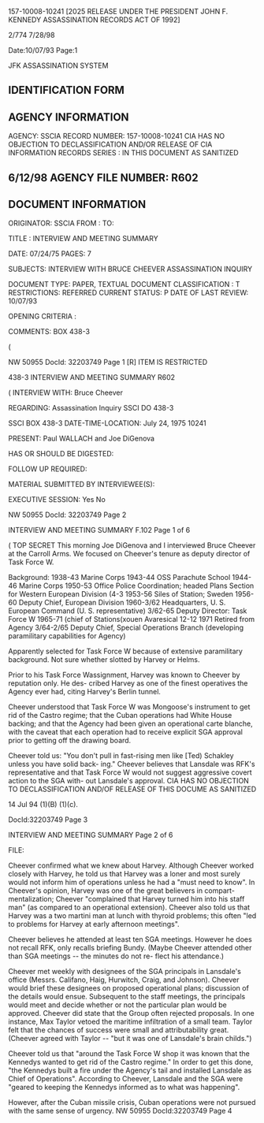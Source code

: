 157-10008-10241
[2025 RELEASE UNDER THE PRESIDENT JOHN F. KENNEDY ASSASSINATION RECORDS ACT OF 1992]

2/774
7/28/98

Date:10/07/93
Page:1

JFK ASSASSINATION SYSTEM

IDENTIFICATION FORM
-----------------------------------------------------------------------------------------------------------------------------------------------------------------------------
AGENCY INFORMATION
-----------------------------------------------------------------------------------------------------------------------------------------------------------------------------

AGENCY: SSCIA
RECORD NUMBER: 157-10008-10241 CIA HAS NO OBJECTION TO
DECLASSIFICATION AND/OR
RELEASE OF CIA INFORMATION
RECORDS SERIES : IN THIS DOCUMENT AS SANITIZED

6/12/98
AGENCY FILE NUMBER: R602
-----------------------------------------------------------------------------------------------------------------------------------------------------------------------------
DOCUMENT INFORMATION
-----------------------------------------------------------------------------------------------------------------------------------------------------------------------------

ORIGINATOR: SSCIA
FROM :
TO:

TITLE :
INTERVIEW AND MEETING SUMMARY

DATE: 07/24/75
PAGES: 7

SUBJECTS:
INTERVIEW WITH BRUCE CHEEVER
ASSASSINATION INQUIRY

DOCUMENT TYPE: PAPER, TEXTUAL DOCUMENT
CLASSIFICATION : T
RESTRICTIONS: REFERRED
CURRENT STATUS: P
DATE OF LAST REVIEW: 10/07/93

OPENING CRITERIA :

COMMENTS:
BOX 438-3

(

NW 50955 DocId: 32203749 Page 1 [R] ITEM IS RESTRICTED

438-3 INTERVIEW AND MEETING SUMMARY R602

(
INTERVIEW WITH: Bruce Cheever

REGARDING: Assassination Inquiry SSCI DO 438-3

SSCI BOX 438-3
DATE-TIME-LOCATION: July 24, 1975 10241

PRESENT: Paul WALLACH and Joe DiGenova

HAS OR SHOULD BE DIGESTED:

FOLLOW UP REQUIRED:

MATERIAL SUBMITTED BY INTERVIEWEE(S):

EXECUTIVE SESSION: Yes No

NW 50955 DocId: 32203749 Page 2

INTERVIEW AND MEETING SUMMARY F.102 Page 1 of 6

(
TOP SECRET
This morning Joe DiGenova and I interviewed
Bruce Cheever at the Carroll Arms. We focused on
Cheever's tenure as deputy director of Task Force
W.

Background:
1938-43 Marine Corps
1943-44 OSS Parachute School
1944-46 Marine Corps
1950-53 Office Police Coordination; headed
Plans Section for Western European
Division (4-3
1953-56 Siles of Station; Sweden
1956-60 Deputy Chief, European Division
1960-3/62 Headquarters, U. S. European Command
(U. S. representative)
3/62-65 Deputy Director: Task Force W
1965-71 (chief of Stations(xouen Avaresical 12-12
1971 Retired from Agency
3/64-2/65 Deputy Chief, Special Operations
Branch (developing paramilitary
capabilities for Agency)

Apparently selected for Task Force W because
of extensive paramilitary background. Not sure
whether slotted by Harvey or Helms.

Prior to his Task Force Wassignment, Harvey
was known to Cheever by reputation only. He des-
cribed Harvey as one of the finest operatives the
Agency ever had, citing Harvey's Berlin tunnel.

Cheever understood that Task Force W was
Mongoose's instrument to get rid of the Castro
regime; that the Cuban operations had White House
backing; and that the Agency had been given an
operational carte blanche, with the caveat that
each operation had to receive explicit SGA approval
prior to getting off the drawing board.

Cheever told us: "You don't pull in fast-rising
men like [Ted) Schakley unless you have solid back-
ing." Cheever believes that Lansdale was RFK's
representative and that Task Force W would not
suggest aggressive covert action to the SGA with-
out Lansdale's approval.
CIA HAS NO OBJECTION TO
DECLASSIFICATION AND/OF
RELEASE OF THIS DOCUME
AS SANITIZED

14 Jul 94
(1)(B)
(1)(c).

DocId:32203749 Page 3

INTERVIEW AND MEETING SUMMARY Page 2 of 6

FILE:

Cheever confirmed what we knew about Harvey.
Although Cheever worked closely with Harvey, he
told us that Harvey was a loner and most surely
would not inform him of operations unless he had
a "must need to know". In Cheever's opinion,
Harvey was one of the great believers in compart-
mentalization; Cheever "complained that Harvey
turned him into his staff man" (as compared to an
operational extension). Cheever also told us that
Harvey was a two martini man at lunch with thyroid
problems; this often "led to problems for Harvey
at early afternoon meetings".

Cheever believes he attended at least ten SGA
meetings. However he does not recall RFK, only
recalls briefing Bundy. (Maybe Cheever attended
other than SGA meetings -- the minutes do not re-
flect his attendance.)

Cheever met weekly with designees of the SGA
principals in Lansdale's office (Messrs. Califano,
Haig, Hurwitch, Craig, and Johnson). Cheever would
brief these designees on proposed operational
plans; discussion of the details would ensue.
Subsequent to the staff meetings, the principals
would meet and decide whether or not the particular
plan would be approved. Cheever did state that the
Group often rejected proposals. In one instance,
Max Taylor vetoed the maritime infiltration of a
small team. Taylor felt that the chances of success
were small and attributability great. (Cheever
agreed with Taylor -- "but it was one of Lansdale's
brain childs.")

Cheever told us that "around the Task Force W
shop it was known that the Kennedys wanted to get
rid of the Castro regime." In order to get this
done, "the Kennedys built a fire under the Agency's
tail and installed Lansdale as Chief of Operations".
According to Cheever, Lansdale and the SGA were
"geared to keeping the Kennedys informed as to what
was happening".

However, after the Cuban missile crisis, Cuban
operations were not pursued with the same sense of
urgency.
NW 50955 DocId:32203749 Page 4
